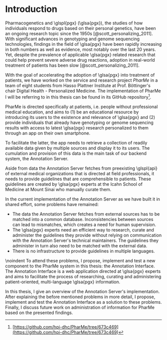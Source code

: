 # Introduction

Pharmacogenetics and \glspl{pgx} (\glsa{pgx}), the studies of how individuals
respond to drugs based on their personal genetics, have been an ongoing research
topic since the 1950s [@scott_personalizing_2011]. With significant advances in
genotyping and genome sequencing technologies, findings in the field of
\glsa{pgx} have been rapidly increasing in both numbers as well as evidence,
most notably over the last 20 years. Yet, despite the prevalence of applicable
\glsa{pgx} related research that could help prevent severe adverse drug
reactions, adoption in real-world treatment of patients has been slow
[@scott_personalizing_2011].

With the goal of accelerating the adoption of \glsa{pgx} into treatment of
patients, we have worked on the service and research project *PharMe* in a team
of eight students from Hasso Plattner Institute at Prof. Böttinger's chair
Digital Health - Personalized Medicine. The implementation of PharMe I will be
referring to in this thesis can be found in its GitHub repository[^repo].

[^repo]: [https://github.com/hpi-dhc/PharMe/tree/673c469](https://github.com/hpi-dhc/PharMe/tree/673c469)

PharMe is directed specifically at patients, i.e. people without professional
medical education, and aims to (1) be an educational resource by introducing its
users to the existence and relevance of \glsa{pgx} and (2) provide individuals
that already have genotyping or genome sequencing results with access to latest
\glsa{pgx} research personalized to them through an app on their own smartphone.

To facilitate the latter, the app needs to retrieve a collection of readily
available data given by multiple sources and display it to its users. The
cumulation and provision of this data is the main task of our backend system,
the Annotation Server.

Aside from data the Annotation Server fetches from preexisting \glspl{api} of
external medical organizations that is directed at field professionals, it needs
to provide guidelines that are comprehensible to patients. These guidelines are
created by \glsa{pgx} experts at the Icahn School of Medicine at Mount Sinai who
manually curate them.

In the current implementation of the Annotation Server as we have built it in
shared effort, some problems have remained:

- The data the Annotation Server fetches from external sources has to be matched
  into a common database. Inconsistencies between sources can lead to
  mismatches, which creates a need for human supervision.
- The \glsa{pgx} experts need an efficient way to research, curate and
  administer the guidelines they provide without relying on communication with
  the Annotation Server's technical maintainers. The guidelines they administer
  in turn also need to be matched with the external data.
- There is no infrastructure to provide guidelines in multiple languages.

\noindent To attend these problems, I propose, implement and test a new
component to the PharMe system in this thesis: the Annotation Interface. The
Annotation Interface is a web application directed at \glsa{pgx} experts and
aims to facilitate the process of researching, curating and administering
patient-oriented, multi-language \glsa{pgx} information.

In this thesis, I give an overview of the Annotation Server's implementation.
After explaining the before mentioned problems in more detail, I propose,
implement and test the Annotation Interface as a solution to these problems.
Finally, I discuss future work on administration of information for PharMe based
on the presented findings.
